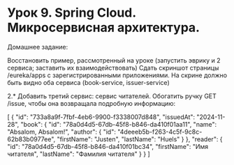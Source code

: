 # Урок 9. Spring Cloud. Микросервисная архитектура.
Домашнее задание:

Восстановить пример, рассмотренный на уроке (запустить эврику и 2 сервиса; заставить их взаимодействовать)
Сдать скриншот страницы /eureka/apps с зарегистрированными приложениями.
На скрине должно быть видно оба сервиса (book-service, issuer-service)

2.* Добавить третий сервис: сервис читателей.
Обогатить ручку GET /issue, чтобы она возвращала подробную информацию:

[
  {
    "id": "733a8a9f-7fbf-4eb6-9900-f3338007d848",
    "issuedAt": "2024-11-28",
    "book": {
      "id": "78a0d4d5-67db-45f8-b846-da410f01aa11",
      "name": "Absalom, Absalom!",
      "author": {
        "id": "4deeeb5b-f263-4c5f-9c8c-62b83b0977ee",
        "firstName": "Justen",
        "lastName": "Huels"
      }
    },
    "reader": {
      "id": "78a0d4d5-67db-45f8-b846-da410f01bc34",
      "firstName": "Имя читателя",
      "lastName": "Фамилия читателя"
    }
  }
]
